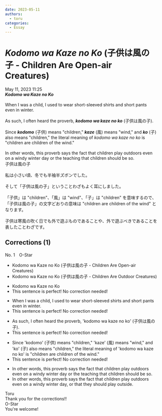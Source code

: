 ```yaml
---
date: 2023-05-11
authors:
  - toru
categories:
  - Essay
---
```


<h1 id="subject_show"><strong><em>Kodomo wa Kaze no Ko</strong></em> (子供は風の子 - Children Are Open-air Creatures)</h1>
<div class="date">May 11, 2023 11:25</div>
<div id="post"><div id="body_show_ori">
<strong><em>Kodomo wa Kaze no Ko</strong></em><br/><br/>When I was a child, I used to wear short-sleeved shirts and short pants even in winter.<br/><br/>As such, I often heard the proverb, <strong><em>kodomo wa kaze no ko</em></strong> (子供は風の子).<br/><br/>Since <strong><em>kodomo</em></strong> (子供) means "children," <strong><em>kaze</em></strong> (風) means "wind," and <strong><em>ko</em></strong> (子) also means "children," the literal meaning of <em>kodomo wa kaze no ko</em> is "children are children of the wind."<br/><br/>In other words, this proverb says the fact that children play outdoors even on a windy winter day or the teaching that children should be so.
</div></div>

<!-- more -->

<div id="post_ja"><div id="body_show_mo">
子供は風の子<br/><br/>私は小さい頃、冬でも半袖半ズボンでした。<br/><br/>そして「子供は風の子」ということわざもよく耳にしました。<br/><br/>「子供」は "children"、「風」は "wind"、「子」は "children" を意味するので、「子供は風の子」の文字どおりの意味は "children are children of the wind" となります。<br/><br/>子供は寒風の吹く日でも外で遊ぶものであることや、外で遊ぶべきであることを表したことわざです。
</div></div>

## Corrections (1)
<div id="block"><div class="first_name"> No. 1　<span class="just_name">O-Star</span></div><div id="block2">
<ul class="correction_field">
<li class="incorrect">Kodomo wa Kaze no Ko (子供は風の子 - Children Are Open-air Creatures)</li>
<li class="corrected correct">
Kodomo wa Kaze no Ko (子供は風の子 - Children Are <span class="f_bold">Outdoor </span>Creatures)
</li>
</ul>
<ul class="correction_field">
<li class="incorrect">Kodomo wa Kaze no Ko</li>
<li class="corrected perfect">This sentence is perfect! No correction needed!</li>
</ul>
<ul class="correction_field">
<li class="incorrect">When I was a child, I used to wear short-sleeved shirts and short pants even in winter.</li>
<li class="corrected perfect">This sentence is perfect! No correction needed!</li>
</ul>
<ul class="correction_field">
<li class="incorrect">As such, I often heard the proverb, 'kodomo wa kaze no ko' (子供は風の子).</li>
<li class="corrected perfect">This sentence is perfect! No correction needed!</li>
</ul>
<ul class="correction_field">
<li class="incorrect">Since 'kodomo' (子供) means "children," 'kaze' (風) means "wind," and 'ko' (子) also means "children," the literal meaning of 'kodomo wa kaze no ko' is "children are children of the wind."</li>
<li class="corrected perfect">This sentence is perfect! No correction needed!</li>
</ul>
<ul class="correction_field">
<li class="incorrect">In other words, this proverb says the fact that children play outdoors even on a windy winter day or the teaching that children should be so.</li>
<li class="corrected correct">
In other words, this proverb says the fact that children play outdoors even on a windy winter day<span class="f_bold">, or that they should play outside.</span>
</li>
</ul>
</div><div class="name"><span class="just_name">Toru</span><br>
Thank you for the corrections!!
</div>
<div class="name"><span class="just_name">O-Star</span><br>
You're welcome!
</div>
</div>
